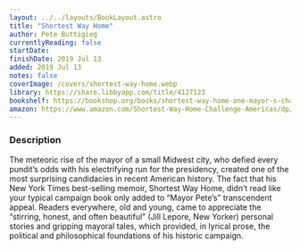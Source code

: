 ```yaml
---
layout: ../../layouts/BookLayout.astro
title: "Shortest Way Home"
author: Pete Buttigieg
currentlyReading: false
startDate: 
finishDate: 2019 Jul 13
added: 2019 Jul 13
notes: false
coverImage: /covers/shortest-way-home.webp
library: https://share.libbyapp.com/title/4127123
bookshelf: https://bookshop.org/books/shortest-way-home-one-mayor-s-challenge-and-a-model-for-america-s-future/9781631494369
amazon: https://www.amazon.com/Shortest-Way-Home-Challenge-Americas/dp/1631494368
---
```


### Description
The meteoric rise of the mayor of a small Midwest city, who defied every pundit’s odds with his electrifying run for the presidency, created one of the most surprising candidacies in recent American history. The fact that his New York Times best-selling memoir, Shortest Way Home, didn’t read like your typical campaign book only added to “Mayor Pete’s” transcendent appeal. Readers everywhere, old and young, came to appreciate the “stirring, honest, and often beautiful” (Jill Lepore, New Yorker) personal stories and gripping mayoral tales, which provided, in lyrical prose, the political and philosophical foundations of his historic campaign.

<!-- ### Notes & Highlights -->
